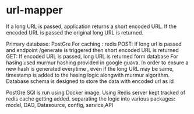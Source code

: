 # url-mapper
If a long URL is passed, application returns a short encoded URL. If the encoded URL is passed the original long URL is returned.

Primary database: PostGre
For caching : redis
POST: If long url is passed and endpoint /generate is triggered then short encoded URL is returned
GET: If encoded URL is passed, long URL is returned form database
For hasing used murmur hashing provided in google guava. 
In order to ensure a new hash is generated everytime , even if the long URL may be same, timestamp is added to the hasing logic alongwith murmur algorithm.
Database schema is designed to store the data with encoded url as id



PostGre SQl is run using Docker image.
Using Redis server kept tracked of redis cache getting added.
separating the logic into various packages: model, DAO, Datasource, config, service,API

